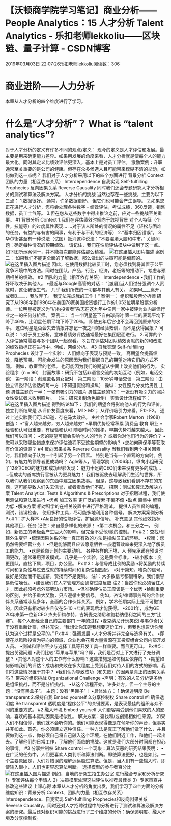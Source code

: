 
# 【沃顿商学院学习笔记】商业分析——People Analytics：15 人才分析 Talent Analytics - 乐扣老师lekkoliu——区块链、量子计算 - CSDN博客

2019年03月03日 22:07:26[乐扣老师lekkoliu](https://me.csdn.net/lsttoy)阅读数：306



# 商业进阶——人力分析
本章从人才分析的四个维度进行了学习。
# 什么是“人才分析”？ What is “talent analytics”?
对于人才分析的定义有许多不同的观点/定义：
现今的定义是人才评估和发展。最主要是用来确定能力差异。如果用发展的角度来看，人才分析就是使每个人的能力最大化。同时其定义比绩效评估更深入，基本上是对员工评估。
激励案例：升职
通常至关重要的是公司的健康。但存在众多候选人且可能带来模糊不清的举动，如何做到这一点呢？
我们对于人才分析采用以下的四个方面进行
背景分析 Context
团队的力量（相互依存关系） Interdependence
自我实现 Self-fulfilling Prophecies
反向因果关系 Reverse Causality
同时我们还会专题研究人才分析相关的测试和算法及解决方案。
人才分析的挑战
当然也存在一些挑战，主要为以下三点：
1.数据很好。 通常，许多数据更好。 但它们也可能会产生误导。
2.如果您正在进行人才分析，您将会处理各种数字 - 绩效评估，考试成绩，360反馈，销售数据，员工士气等。
3.但在您从这些数字中得出推论之前，应对一些挑战至关重要。
\#1 背景分析 Context
1.我们在评估绩效时倾向于忽视背景
对个人特征（个性，技能等）的过度属性表现…
…对于该人所处的情况的属性不足（轻松与困难的任务，有益的与有害的同事，有利于与不利的经济等）
2.“基本归因错误”。
3.华尔街甚至有一种说法（试图）抵消这种说法：“不要混淆大脑和牛市。”
关键问题：确定每种情况的预期绩效。 请记住，我们在性能评估模块中做到了这一点。如下图所示案例一，并不能每次都能评估那么精准。
![在这里插入图片描述](https://img-blog.csdnimg.cn/20190303212715557.png?x-oss-process=image/watermark,type_ZmFuZ3poZW5naGVpdGk,shadow_10,text_aHR0cHM6Ly9sZWtrb2xpdS5ibG9nLmNzZG4ubmV0,size_16,color_FFFFFF,t_70)
案例二：
如果我们不能更全面的了解数据，那么做出的决策可能是偏颇的。
![在这里插入图片描述](https://img-blog.csdnimg.cn/20190303212830962.png?x-oss-process=image/watermark,type_ZmFuZ3poZW5naGVpdGk,shadow_10,text_aHR0cHM6Ly9sZWtrb2xpdS5ibG9nLmNzZG4ubmV0,size_16,color_FFFFFF,t_70)
因此，在使用数据比较员工时，您必须找到将其置于公平竞争环境中的方法。同时在团队，产品，行业，经济，老板等的推动下，考虑与预期相关的绩效。
[
](https://img-blog.csdnimg.cn/20190303212830962.png?x-oss-process=image/watermark,type_ZmFuZ3poZW5naGVpdGk,shadow_10,text_aHR0cHM6Ly9sZWtrb2xpdS5ibG9nLmNzZG4ubmV0,size_16,color_FFFFFF,t_70)\#2 团队的力量（相互依存关系） Interdependence
[
](https://img-blog.csdnimg.cn/20190303212830962.png?x-oss-process=image/watermark,type_ZmFuZ3poZW5naGVpdGk,shadow_10,text_aHR0cHM6Ly9sZWtrb2xpdS5ibG9nLmNzZG4ubmV0,size_16,color_FFFFFF,t_70)•我们工作的好坏取决于其他人。
•最近与Google高管的对话：
“[皱眉]当人们过分强调个人贡献时，这让我很生气。 几乎
我们所做的一切都与其他人有关。 如果M____离开，
或者B____，我放弃了。 我无法完成我的工作！“
案例一：
组织和股票分析师
研究了从1988年到1996年在美国78家美国投资银行工作的1,052位明星股票分析师。一位明星被定义为“机构投资者”杂志在这九年中任何一家中被评为业内最佳行业之一的任何分析师。
案例二：
当一个明星签下自由球员时
第一年的表现平均下降了46％，比明星任期平均下降了20％。 即使五年后它也不会再回到原来的水平。 这位明星是否会失去情报并忘记一夜之间的经验教训，而不是获得回报？
可以说：
1.对于员工分析，意味着绩效评估通常最好在集团层面进行。
2.可靠的个人评估通常需要与多个团队一起观看。
3.旨在评估对团队绩效贡献的新的和改进的绩效指标正在进行中。例如，网络分析。
\#3 自我实现 Self-fulfilling Prophecies
设计了一个实验：
人们倾向于表现与预期一致。 高期望会提高绩效，降低预期。
可能会发生的原因因为我们根据自己的期望对待它们的方式不同。 例如，教室里的老师。
也可能因为我们的期望从字面上改变他们的行为。
实验程序（n = 96）
封面故事：研究不包括非语言交流的初始互动（例如，电话交谈）
第一阶段：创建匿名男女配对 - 第二阶段：10分钟电话交谈 - 第三阶段：由独立评委评估谈话的每一方（不知道假设和操纵）
操纵：女性照片分发给男性
主题
男性主题的一半：一张有吸引力的照片
男性主题的1/2：一张没有吸引力的照片
女性受试者未收到照片。
（注：研究复制角色颠倒）
实验设计流程如下：
![在这里插入图片描述](https://img-blog.csdnimg.cn/2019030321393251.png?x-oss-process=image/watermark,type_ZmFuZ3poZW5naGVpdGk,shadow_10,text_aHR0cHM6Ly9sZWtrb2xpdS5ibG9nLmNzZG4ubmV0,size_16,color_FFFFFF,t_70)
得到结论如下：
我们的期望会将影响他人的行为和评价。
独立判断结果是
从评价友善度来看，M1> M2；
从评价吸引力来看，F1> F2。
通过上述实验我们可以知道，存在马太效应。
由社会学家Robert Merton（1968）创造：
•“富人越来越穷，穷人越来越穷”
•早期优势经常积累
消费品
教育
职业
•经验和认可很重要，有经验和认可
随着时间的推移，早期优势将越来越大。
因此我们可以自问：
•您的期望可能会影响他人的行为？ 或者你对他们行为的评价？
•您可以采取哪些措施来保护评估流程不受这些期望的影响？
•您如何确保平等获取有价值的资源？
\#4 反向因果关系 Reverse Causality
当我们看到两个相关因素时，我们倾向于认为一个引起了另一个因素。 特别是当有一个直观的方向时。例如，有魅力的领导者更成功吗？
Agle等人，管理学院（2006年），纵向小组研究了128位CEO的魅力和成功经验发现：
魅力十足的CEO们未来没有更多的成功…
…但成功的首席执行官被认为更具魅力！
我们被驱使去理解我们生活的世界，所以我们从我们观察到的东西中建立因果故事。 但是，这导致我们看到不存在的东西，这可能导致人们失去信誉，或者责备他们不配。
招聘：测试和算法及解决方案 Talent Analytics:  Tests & Algorithms & Prescriptions
对于招聘过程，我们使用测试和算法来进行
•优点
加工效率
更广泛的搜索
不偏不倚
•缺点
超集中
解释力低
•解决方案
相对科学的在相关设置中进行严格测试。
提供人员监督的编程，测试，错误检查。
使用多种工具，尽可能多地利用各种信号。
解决方案案例分析
Px＃1：扩大样本
•Ala良好的性能评估，扩展源/信号。
补充意见
其他绩效指标
其他项目，任务
记住：来自最多样化的来源！
•第二次机会。和三分之一。
例如，新员工的老板会产生巨大的影响，但完全不受他/她的控制。
Px＃2：查找/创建外生变异
•梳理因果关系的唯一真正有效的方法是操纵员工的环境。
•权衡：您仍然需要经营业务！
•但是能够而且应该愿意牺牲一点运营效率来更深入地了解员工的能力。
•这是轮岗计划的主要动机。
各种各样的环境，人
预先承诺在预设时间更改，通常采用预设模式。
几乎是一个实验，这是黄金标准。
•较小版本：变更团队，直接下属，项目，办公室。
Px＃3：与信号成比例的奖励
•将奖励的持续时间和复杂性与过去成就的持续时间和复杂性相匹配。
•对于简短，嘈杂的信号，最好是奖励而不是加薪，赞扬而不是促销。
注1：大多数信号都很嘈杂，我们很容易低估噪音。
•建议我们在人才管理方面通常过度反应
注2：当然你也必须留住人才，因此必须考虑外部劳动力市场。
•但准确评估员工应该是一个优势
•绘制重要的区别，并给予重大奖励，只应遵循主要信号。
例如，咨询/律师事务所的合作伙伴关系通常涉及多年，全面的合作伙伴关系。
例如，学术任期实际上是不可撤销的，因此只有相对较少且仅在5-10 +年的表现后才能获得。
•2001年，成为GE 20年来第一位新CEO
杰夫伊梅尔特，吉姆麦克纳尼和鲍勃纳德利之间的三方“比赛”。
每个人都经营自己的主要部门
一年的过程
•麦克纳尼开玩笑说[与韦尔奇]关于没有重新计票，但补充说，“我想让你知道我想要这份工作，但我也想告诉你我认为这个过程是公平的。”
Px＃4：强调发展
•人才分析并非完全与选择有关。
•即使在以风险投资为导向的领域，企业也会花费大量资源在其投资组合公司内部开发人员。
•测试和评估至少与选择工具等开发工具一样重要。而且更可口。
Px＃5：提出关键问题
•我们比较“苹果与苹果”吗？即，我们是否对上下文进行了充分调整？
•其他人对这个人的工作有什么影响？这些措施是如何相互依存的？
•期望如何影响我们的评估？成功和失败在多大程度上受到我们对待人们的方式的影响，我们将这些情况置于其中？
•我们认为导致成功（和失败）的因素是真正的因果关系吗？
带来的组织挑战 Organizational Challenge
•声明：有效的人员分析更多地是组织挑战，而不是分析挑战。
•从这个流程开始，许多处方，但一个主导的主题：“没有黑盒子”。 主题：没有“黑匣子”！
•具体处方：
1.确保透明度 Be transparent
2.保持自我 Embed yourself
3.分享控制权 Share control
\#1 确保透明度 Be transparent
透明度是“程序公平”的关键要素，是表现最佳的组织与众不同的重要方式。
\#2 融入环境 Embed yourself
人们更容易受到他们喜欢的人的影响，喜欢的基本驱动因素是相似性。
解决方案：查找和/或创建相似性来源。
如果人们不相信你，他们就不会听你的。他们可能表现得像是在倾听你的声音，但事实并非如此。首先，你必须建立这种信任。一种方法是真正了解他们做了什么，并且要做到这一点，你必须自己将自己融入这个环境。在他们附近工作，和他们一起出去。了解他们的日常工作，了解他们面临的挑战。这就是我们大部分时间都在担心的事情。
\#3 分享控制权 Share control
一个现象：算法厌恶的研究结果表明：
•在广泛的任务中，人们更喜欢人类判断和算法判断。即使算法更好，也是如此。一个主要原因是，人们对错误的理解远远超过算法。但是，当人们有一些输入时，即使输入很小，人们也更容忍算法判断。
选择模型的参与者百分比
![在这里插入图片描述](https://img-blog.csdnimg.cn/20190303220350985.png?x-oss-process=image/watermark,type_ZmFuZ3poZW5naGVpdGk,shadow_10,text_aHR0cHM6Ly9sZWtrb2xpdS5ibG9nLmNzZG4ubmV0,size_16,color_FFFFFF,t_70)
例如，当地的研究生招生办公室
进行融合专家和分析研究
1）专家评估每个申请人
2）决策模型处理这些评估以推荐最佳类
3）专家审查并修改这些建议
上课心得
本章从人才分析的角度出发，我们学习了四个方面的分析维度知识：背景分析 Context、团队的力量（相互依存关系） Interdependence、自我实现 Self-fulfilling Prophecies和反向因果关系 Reverse Causality。同时还对人才招聘过程中的分析进行了测试和算法及解决方案的研究。最后还对组织可能的挑战进行了三个维度的分析：确保透明度、融入环境及分享控制权。

